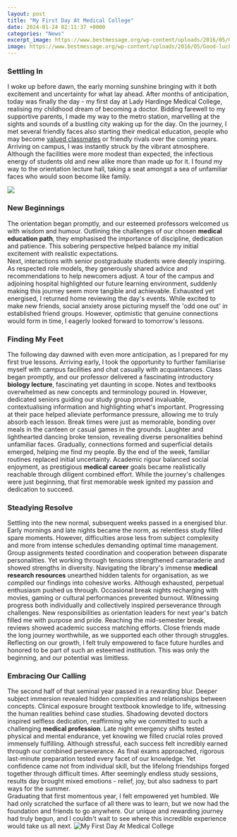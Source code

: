 ```yaml
---
layout: post
title: "My First Day At Medical College"
date: 2024-01-24 02:11:37 +0000
categories: "News"
excerpt_image: https://www.bestmessage.org/wp-content/uploads/2016/05/Good-luck-message-first-day-at-college.jpg
image: https://www.bestmessage.org/wp-content/uploads/2016/05/Good-luck-message-first-day-at-college.jpg
---
```


### Settling In
I woke up before dawn, the early morning sunshine bringing with it both excitement and uncertainty for what lay ahead. After months of anticipation, today was finally the day - my first day at Lady Hardinge Medical College, realising my childhood dream of becoming a doctor. 
Bidding farewell to my supportive parents, I made my way to the metro station, marvelling at the sights and sounds of a bustling city waking up for the day. On the journey, I met several friendly faces also starting their medical education, people who may become [valued classmates](https://fistore.mysenprints.com/collection/agostini) or friendly rivals over the coming years. 
Arriving on campus, I was instantly struck by the vibrant atmosphere. Although the facilities were more modest than expected, the infectious energy of students old and new alike more than made up for it. I found my way to the orientation lecture hall, taking a seat amongst a sea of unfamiliar faces who would soon become like family.

![](https://img.medscape.com/thumbnail_library/am_1711212_medical_students_class_800x600.jpg)
### New Beginnings 
The orientation began promptly, and our esteemed professors welcomed us with wisdom and humour. Outlining the challenges of our chosen **medical education path**, they emphasised the importance of discipline, dedication and patience. This sobering perspective helped balance my initial excitement with realistic expectations.  
Next, interactions with senior postgraduate students were deeply inspiring. As respected role models, they generously shared advice and recommendations to help newcomers adjust. A tour of the campus and adjoining hospital highlighted our future learning environment, suddenly making this journey seem more tangible and achievable.
Exhausted yet energised, I returned home reviewing the day's events. While excited to make new friends, social anxiety arose picturing myself the 'odd one out' in established friend groups. However, optimistic that genuine connections would form in time, I eagerly looked forward to tomorrow's lessons.
### Finding My Feet
The following day dawned with even more anticipation, as I prepared for my first true lessons. Arriving early, I took the opportunity to further familiarise myself with campus facilities and chat casually with acquaintances. Class began promptly, and our professor delivered a fascinating introductory **biology lecture**, fascinating yet daunting in scope. 
Notes and textbooks overwhelmed as new concepts and terminology poured in. However, dedicated seniors guiding our study group proved invaluable, contextualising information and highlighting what's important. Progressing at their pace helped alleviate performance pressure, allowing me to truly absorb each lesson.
Break times were just as memorable, bonding over meals in the canteen or casual games in the grounds. Laughter and lighthearted dancing broke tension, revealing diverse personalities behind unfamiliar faces. Gradually, connections formed and superficial details emerged, helping me find my people.
By the end of the week, familiar routines replaced initial uncertainty. Academic rigour balanced social enjoyment, as prestigious **medical career** goals became realistically reachable through diligent combined effort. While the journey's challenges were just beginning, that first memorable week ignited my passion and dedication to succeed.
### Steadying Resolve  
Settling into the new normal, subsequent weeks passed in a energised blur. Early mornings and late nights became the norm, as relentless study filled spare moments. However, difficulties arose less from subject complexity and more from intense schedules demanding optimal time management. 
Group assignments tested coordination and cooperation between disparate personalities. Yet working through tensions strengthened camaraderie and showed strengths in diversity. Navigating the library's immense **medical research resources** unearthed hidden talents for organisation, as we compiled our findings into cohesive works.
Although exhausted, perpetual enthusiasm pushed us through. Occasional break nights recharging with movies, gaming or cultural performances prevented burnout. Witnessing progress both individually and collectively inspired perseverance through challenges. New responsibilities as orientation leaders for next year's batch filled me with purpose and pride.
Reaching the mid-semester break, reviews showed academic success matching efforts. Close friends made the long journey worthwhile, as we supported each other through struggles. Reflecting on our growth, I felt truly empowered to face future hurdles and honored to be part of such an esteemed institution. This was only the beginning, and our potential was limitless.
### Embracing Our Calling
The second half of that seminal year passed in a rewarding blur. Deeper subject immersion revealed hidden complexities and relationships between concepts. Clinical exposure brought textbook knowledge to life, witnessing the human realities behind case studies. 
Shadowing devoted doctors inspired selfless dedication, reaffirming why we committed to such a challenging **medical profession**. Late night emergency shifts tested physical and mental endurance, yet knowing we filled crucial roles proved immensely fulfilling. Although stressful, each success felt incredibly earned through our combined perseverance.
As final exams approached, rigorous last-minute preparation tested every facet of our knowledge. Yet confidence came not from individual skill, but the lifelong friendships forged together through difficult times. After seemingly endless study sessions, results day brought mixed emotions - relief, joy, but also sadness to part ways for the summer.  
Graduating that first momentous year, I felt empowered yet humbled. We had only scratched the surface of all there was to learn, but we now had the foundation and friends to go anywhere. Our unique and rewarding journey had truly begun, and I couldn't wait to see where this incredible experience would take us all next.
![My First Day At Medical College](https://www.bestmessage.org/wp-content/uploads/2016/05/Good-luck-message-first-day-at-college.jpg)